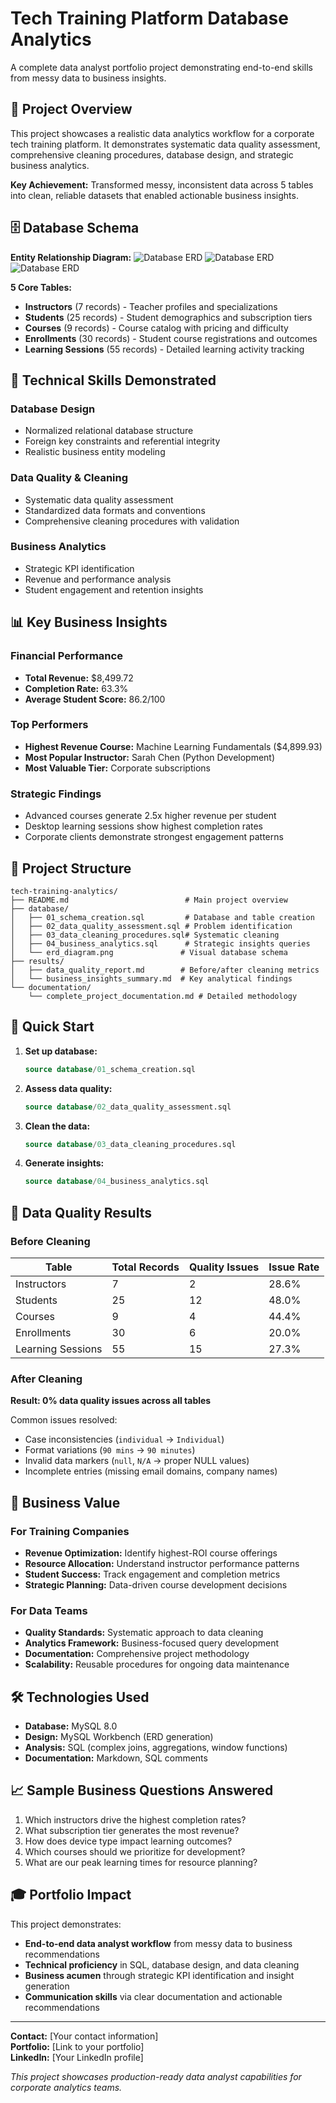 # Tech Training Platform Database Analytics

A complete data analyst portfolio project demonstrating end-to-end skills from messy data to business insights.

## 📖 Project Overview

This project showcases a realistic data analytics workflow for a corporate tech training platform. It demonstrates systematic data quality assessment, comprehensive cleaning procedures, database design, and strategic business analytics.

**Key Achievement:** Transformed messy, inconsistent data across 5 tables into clean, reliable datasets that enabled actionable business insights.

## 🗄️ Database Schema

**Entity Relationship Diagram:**
![Database ERD](https://github.com/user-attachments/assets/fd779ad6-2fd0-44fd-be5f-c13bd8285794)
![Database ERD](https://github.com/user-attachments/assets/b045b1fc-4649-45a4-9309-a2f911276246)
![Database ERD](https://github.com/user-attachments/assets/2d7cfc4f-b5d5-4c68-8d1e-7951f0ab9471)

**5 Core Tables:**
- **Instructors** (7 records) - Teacher profiles and specializations
- **Students** (25 records) - Student demographics and subscription tiers
- **Courses** (9 records) - Course catalog with pricing and difficulty
- **Enrollments** (30 records) - Student course registrations and outcomes
- **Learning Sessions** (55 records) - Detailed learning activity tracking

## 🔧 Technical Skills Demonstrated

### Database Design
- Normalized relational database structure
- Foreign key constraints and referential integrity
- Realistic business entity modeling

### Data Quality & Cleaning
- Systematic data quality assessment
- Standardized data formats and conventions
- Comprehensive cleaning procedures with validation

### Business Analytics
- Strategic KPI identification
- Revenue and performance analysis
- Student engagement and retention insights

## 📊 Key Business Insights

### Financial Performance
- **Total Revenue:** $8,499.72
- **Completion Rate:** 63.3%
- **Average Student Score:** 86.2/100

### Top Performers
- **Highest Revenue Course:** Machine Learning Fundamentals ($4,899.93)
- **Most Popular Instructor:** Sarah Chen (Python Development)
- **Most Valuable Tier:** Corporate subscriptions

### Strategic Findings
- Advanced courses generate 2.5x higher revenue per student
- Desktop learning sessions show highest completion rates
- Corporate clients demonstrate strongest engagement patterns

## 📁 Project Structure

```
tech-training-analytics/
├── README.md                          # Main project overview
├── database/
│   ├── 01_schema_creation.sql         # Database and table creation
│   ├── 02_data_quality_assessment.sql # Problem identification
│   ├── 03_data_cleaning_procedures.sql# Systematic cleaning
│   ├── 04_business_analytics.sql      # Strategic insights queries
│   └── erd_diagram.png               # Visual database schema
├── results/
│   ├── data_quality_report.md        # Before/after cleaning metrics
│   └── business_insights_summary.md  # Key analytical findings
└── documentation/
    └── complete_project_documentation.md # Detailed methodology
```

## 🚀 Quick Start

1. **Set up database:**
   ```sql
   source database/01_schema_creation.sql
   ```

2. **Assess data quality:**
   ```sql
   source database/02_data_quality_assessment.sql
   ```

3. **Clean the data:**
   ```sql
   source database/03_data_cleaning_procedures.sql
   ```

4. **Generate insights:**
   ```sql
   source database/04_business_analytics.sql
   ```

## 🎯 Data Quality Results

### Before Cleaning
| Table | Total Records | Quality Issues | Issue Rate |
|-------|---------------|----------------|------------|
| Instructors | 7 | 2 | 28.6% |
| Students | 25 | 12 | 48.0% |
| Courses | 9 | 4 | 44.4% |
| Enrollments | 30 | 6 | 20.0% |
| Learning Sessions | 55 | 15 | 27.3% |

### After Cleaning
**Result: 0% data quality issues across all tables**

Common issues resolved:
- Case inconsistencies (`individual` → `Individual`)
- Format variations (`90 mins` → `90 minutes`)
- Invalid data markers (`null`, `N/A` → proper NULL values)
- Incomplete entries (missing email domains, company names)

## 💼 Business Value

### For Training Companies
- **Revenue Optimization:** Identify highest-ROI course offerings
- **Resource Allocation:** Understand instructor performance patterns
- **Student Success:** Track engagement and completion metrics
- **Strategic Planning:** Data-driven course development decisions

### For Data Teams
- **Quality Standards:** Systematic approach to data cleaning
- **Analytics Framework:** Business-focused query development
- **Documentation:** Comprehensive project methodology
- **Scalability:** Reusable procedures for ongoing data maintenance

## 🛠 Technologies Used

- **Database:** MySQL 8.0
- **Design:** MySQL Workbench (ERD generation)
- **Analysis:** SQL (complex joins, aggregations, window functions)
- **Documentation:** Markdown, SQL comments

## 📈 Sample Business Questions Answered

1. Which instructors drive the highest completion rates?
2. What subscription tier generates the most revenue?
3. How does device type impact learning outcomes?
4. Which courses should we prioritize for development?
5. What are our peak learning times for resource planning?

## 🎓 Portfolio Impact

This project demonstrates:
- **End-to-end data analyst workflow** from messy data to business recommendations
- **Technical proficiency** in SQL, database design, and data cleaning
- **Business acumen** through strategic KPI identification and insight generation
- **Communication skills** via clear documentation and actionable recommendations

---

**Contact:** [Your contact information]  
**Portfolio:** [Link to your portfolio]  
**LinkedIn:** [Your LinkedIn profile]

*This project showcases production-ready data analyst capabilities for corporate analytics teams.*